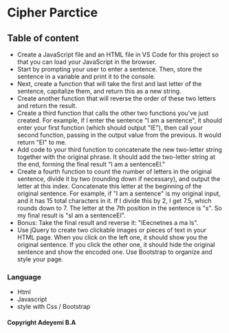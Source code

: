 # Cipher Parctice

## Table of content
* Create a JavaScript file and an HTML file in VS Code for this project so that you can load your JavaScript in the browser.
* Start by prompting your user to enter a sentence. Then, store the sentence in a variable and print it to the console.
* Next, create a function that will take the first and last letter of the sentence, capitalize them, and return this as a new string.
* Create another function that will reverse the order of these two letters and return the result.
* Create a third function that calls the other two functions you've just created. For example, if I enter the sentence "I am a sentence", it should enter your first function (which should output "IE"), then call your second function, passing in the output value from the previous. It would return "EI" to me.
* Add code to your third function to concatenate the new two-letter string together with the original phrase. It should add the two-letter string at the end, forming the final result "I am a sentenceEI."
* Create a fourth function to count the number of letters in the original sentence, divide it by two (rounding down if necessary), and output the letter at this index. Concatenate this letter at the beginning of the original sentence. For example, if "I am a sentence" is my original input, and it has 15 total characters in it. If I divide this by 2, I get 7.5, which rounds down to 7. The letter at the 7th position in the sentence is "s". So my final result is "sI am a sentenceEI".
* Bonus: Take the final result and reverse it: "IEecnetnes a ma ls".
* Use jQuery to create two clickable images or pieces of text in your HTML page. When you click on the left one, it should show you the original sentence. If you click the other one, it should hide the original sentence and show the encoded one. Use Bootstrap to organize and style your page.

### Language
* Html
* Javascript
* style with Css / Bootstrap

#### Copyright Adeyemi B.A